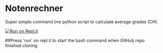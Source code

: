 # Notenrechner

Super simple command line python script to calculate average grades (CH). 

[![Run on Repl.it](https://repl.it/badge/github/sandromatter/notenrechner)](https://repl.it/github/sandromatter/notenrechner)

##Press 'run' on repl.it to start the bash command when GitHub repo finished cloning.
